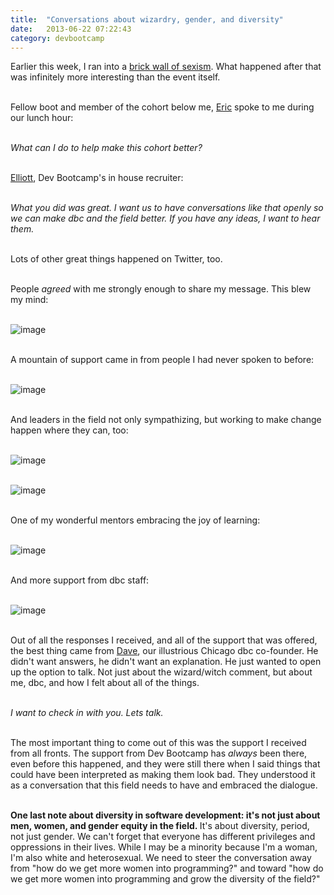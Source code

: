 ```yaml
---
title:  "Conversations about wizardry, gender, and diversity"
date:   2013-06-22 07:22:43
category: devbootcamp
---
```


Earlier this week, I ran into a <a href="http://feministy.tumblr.com/post/52217646242/web-development-and-more-ruby-newbies" target="_blank">brick wall of sexism</a>. What happened after that was infinitely more interesting than the event itself.&nbsp;<br><br>

Fellow boot and member of the cohort below me, <a href="https://twitter.com/iericallen" target="_blank">Eric</a>&nbsp;spoke to me during our lunch hour:<br><br>

<em>
What can I do to help make this cohort better?&nbsp;
</em><br><Br>

<a href="https://twitter.com/elliottgarms" target="_blank">Elliott</a>, Dev Bootcamp's in house recruiter:<br><br>

<em>
What you did was great. I want us to have conversations like that openly so we can make dbc and the field better. If you have any ideas, I want to hear them.
</em><br><br>

Lots of other great things happened on Twitter, too.<br><br>

People&nbsp;<em>agreed</em> with me strongly enough to share my message. This blew my mind:<br><br>

<img alt="image" src="http://media.tumblr.com/993db853a3422fff0586ad6c60aeda05/tumblr_inline_mo0x6328GH1qz4rgp.png" /><br><br>

A mountain of support came in from people I had never spoken to before:<br><br>

<img alt="image" src="http://media.tumblr.com/5afde2ec3335123681075e053318528a/tumblr_inline_mo0x6uqFyy1qz4rgp.png" /><br><br>

And leaders in the field not only sympathizing, but working to make change happen where they can, too:<br><br>

<img alt="image" src="http://media.tumblr.com/420d51496a2a6e568a176252fc557980/tumblr_inline_mo0x9id71U1qz4rgp.png" /><br><br>

<img alt="image" src="http://media.tumblr.com/d37fca3f91756c6e66c92beb44aee562/tumblr_inline_mo0x9qKgDj1qz4rgp.png" /><br><br>

One of my wonderful mentors embracing the joy of learning:<br><br>

<img alt="image" src="http://media.tumblr.com/c9fa6fa12e860302c017e9ab5de978d8/tumblr_inline_mo0x7wPcao1qz4rgp.png" /><br><br>

And more support from dbc staff:<br><br>

<img alt="image" src="http://media.tumblr.com/459f0220556d7336ad3493653ed7acf7/tumblr_inline_mo0x7hfO7l1qz4rgp.png" /><br><br>

Out of all the responses I received, and all of the support that was offered, the best thing came from <a href="https://twitter.com/davehoover" target="_blank">Dave</a>, our illustrious Chicago dbc co-founder. He didn't want answers, he didn't want an explanation. He just wanted to open up the option to talk. Not just about the wizard/witch comment, but about me, dbc, and how I felt about all of the things.<br><br>

<em>
I want to check in with you. Lets talk.&nbsp;
</em><br><Br>

The most important thing to come out of this was the support I received from all fronts. The support from Dev Bootcamp has&nbsp;<em>always</em> been there, even before this happened, and they were still there when I said things that could have been interpreted as making them look bad. They understood it as a conversation that this field needs to have and embraced the dialogue.&nbsp;<br><br>

<strong>One last note about diversity in software development: it's not just about men, women, and gender equity in the field.&nbsp;</strong>It's about diversity, period, not just gender. We can't forget that everyone has different privileges and oppressions in their lives. While I may be a minority because I'm a woman, I'm also white and heterosexual. We need to steer the conversation away from "how do we get more women into programming?" and toward "how do we get more women into programming and grow the diversity of the field?"<br><br>